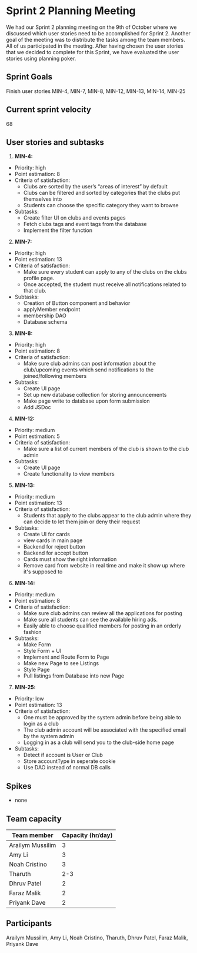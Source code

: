 # Sprint 2 Planning Meeting
We had our Sprint 2 planning meeting on the 9th of October where we discussed which user stories need to be accomplished for Sprint 2. Another goal of the meeting was to distribute the tasks among the team members. All of us participated in the meeting. After having chosen the user stories that we decided to complete for this Sprint, we have evaluated the user stories using planning poker. 

## Sprint Goals
Finish user stories MIN-4, MIN-7, MIN-8, MIN-12, MIN-13, MIN-14, MIN-25

## Current sprint velocity
68

## User stories and subtasks
1. **MIN-4:** 
- Priority: high
- Point estimation: 8
- Criteria of satisfaction: 
    - Clubs are sorted by the user’s “areas of interest” by default
    - Clubs can be filtered and sorted by categories that the clubs put themselves into
    - Students can choose the specific category they want to browse
- Subtasks: 
    - Create filter UI on clubs and events pages
    - Fetch clubs tags and event tags from the database
    - Implement the filter function

2. **MIN-7:**
- Priority: high
- Point estimation: 13
- Criteria of satisfaction: 
    - Make sure every student can apply to any of the clubs on the clubs profile page.
    - Once accepted, the student must receive all notifications related to that club.
 - Subtasks:  
    - Creation of Button component and behavior
    - applyMember endpoint
    - membership DAO
    - Database schema

3. **MIN-8:** 
- Priority: high
- Point estimation: 8
- Criteria of satisfaction: 
    - Make sure club admins can post information about the club/upcoming events which send notifications to the joined/following members
- Subtasks: 
    - Create UI page
    - Set up new database collection for storing announcements
    - Make page write to database upon form submission
    - Add JSDoc

4. **MIN-12:**
- Priority: medium
- Point estimation: 5
- Criteria of satisfaction: 
    - Make sure a list of current members of the club is shown to the club admin
- Subtasks: 
    - Create UI page
    - Create functionality to view members

5. **MIN-13:**
- Priority: medium
- Point estimation: 13
- Criteria of satisfaction: 
    - Students that apply to the clubs appear to the club admin where they can decide to let them join or deny their request
- Subtasks:  
    - Create UI for cards
    - view cards in main page
    - Backend for reject button
    - Backend for accept button
    - Cards must show the right information
    - Remove card from website in real time and make it show up where it's supposed to

6. **MIN-14:**
- Priority: medium
- Point estimation: 8
- Criteria of satisfaction: 
    - Make sure club admins can review all the applications for posting
    - Make sure all students can see the available hiring ads.
    - Easily able to choose qualified members for posting in an orderly fashion
- Subtasks:  
    - Make Form
    - Style Form + UI
    - Implement and Route Form to Page
    - Make new Page to see Listings
    - Style Page
    - Pull listings from Database into new Page

7. **MIN-25:**
- Priority: low
- Point estimation: 13
- Criteria of satisfaction: 
    - One must be approved by the system admin before being able to login as a club
    - The club admin account will be associated with the specified email by the system admin
    - Logging in as a club will send you to the club-side home page
- Subtasks:  
    - Detect if account is User or Club
    - Store accountType in seperate cookie
    - Use DAO instead of normal DB calls

## Spikes 
- none

## Team capacity
Team member | Capacity (hr/day)
--------| -----------
Arailym Mussilim | 3
Amy Li | 3
Noah Cristino | 3
Tharuth | 2-3
Dhruv Patel | 2
Faraz Malik | 2
Priyank Dave | 2

## Participants
Arailym Mussilim, Amy Li, Noah Cristino, Tharuth, Dhruv Patel, Faraz Malik, Priyank Dave





